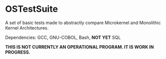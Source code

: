 # OSTestSuite
A set of basic tests made to abstractly compare Microkernel and Monolithic Kernel Architectures.

Dependencies:
GCC,
GNU-COBOL,
Bash,
**NOT YET** SQL

**THIS IS NOT CURRENTLY AN OPERATIONAL PROGRAM. IT IS WORK IN PROGRESS.**
